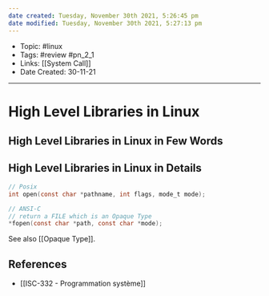 ```yaml
---
date created: Tuesday, November 30th 2021, 5:26:45 pm
date modified: Tuesday, November 30th 2021, 5:27:13 pm
---
```


- Topic: #linux
- Tags: #review #pn_2_1
- Links: [[System Call]]
- Date Created: 30-11-21

---

# High Level Libraries in Linux

## High Level Libraries in Linux in Few Words

## High Level Libraries in Linux in Details

```c
// Posix
int open(const char *pathname, int flags, mode_t mode); 

// ANSI-C
// return a FILE which is an Opaque Type
*fopen(const char *path, const char *mode);
```

See also [[Opaque Type]].

## References

- [[ISC-332 - Programmation système]]
